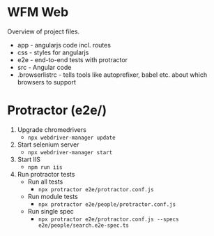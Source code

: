 WFM Web
================
Overview of project files.

* app - angularjs code incl. routes
* css - styles for angularjs
* e2e - end-to-end tests with protractor
* src - Angular code
* .browserlistrc - tells tools like autoprefixer, babel etc. about which browsers to support


# Protractor (e2e/)
1. Upgrade chromedrivers
    * `npx webdriver-manager update`
2. Start selenium server
    * `npx webdriver-manager start`
3. Start IIS
    * `npm run iis`
4. Run protractor tests
    * Run all tests
        - `npx protractor e2e/protractor.conf.js`
    * Run module tests
        - `npx protractor e2e/people/protractor.conf.js`
    * Run single spec
        - `npx protractor e2e/protractor.conf.js --specs e2e/people/search.e2e-spec.ts`
